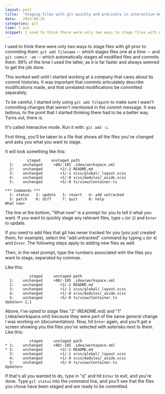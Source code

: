 ```yaml
---
layout: post
title:  "Staging files with git quickly and precisely in interactive mode"
date:   2014-08-25
categories: git
time: 3 min
snippet: I used to think there were only two ways to stage files with git prior to commiting them-- all at once, or one at a time. Until I found interactive mode.
---
```


I used to think there were only two ways to stage files with git prior to commiting them: `git add filename` -- which stages files one at a time -- and `git commit -am` -- which automatically stages all modified files and commits them. 99% of the time I used the latter, as it is far faster and always seemed to get the job done.

This worked well until I started working at a company that cares about its commit histories. It was important that commits articulately describe modifications made, and that unrelated modifications be committed separately. 

To be careful, I started only using `git add filepath` to make sure I wasn't commiting changes that weren't mentioned in the commit message. It was tedious, to the point that I started thinking there had to be a better way. Turns out, there is. 

It's called interactive mode. Run it with: `git add -i`. 

First thing, you'll be taken to a file that shows all the files you've changed and asks you what you want to stage. 

It will look something like this: 

```
          staged     unstaged path
  1:    unchanged     +80/-185 .idea/workspace.xml
  2:    unchanged        +2/-2 README.md
  3:    unchanged        +1/-1 scss/global/_layout.scss
  4:    unchanged        +1/-0 scss/modules/_aside.scss
  5:    unchanged        +5/-0 ts/view/Container.ts

*** Commands ***
  1: status	  2: update	  3: revert	  4: add untracked
  5: patch	  6: diff	  7: quit	  8: help
What now> 

```

The line at the bottom, "What now" is a prompt for you to tell it what you want. If you want to quickly stage any relevant files, type `u` (or `2`) and `Enter` to update.

If you need to add files that git has never tracked for you (you just created them, for example), select the "add untracked" command by typing `a` (or `4`) and `Enter`. The following steps apply to adding new files as well.

Then, in the next prompt, type the numbers associated with the files you want to stage, separated by commas. 

Like this: 

```
           staged     unstaged path
  1:    unchanged     +80/-185 .idea/workspace.xml
  2:    unchanged        +2/-2 README.md
  3:    unchanged        +1/-1 scss/global/_layout.scss
  4:    unchanged        +1/-0 scss/modules/_aside.scss
  5:    unchanged        +5/-0 ts/view/Container.ts
Update>> 2,1

```

Above, I've opted to stage files "2" (README.md) and "1" (.idea/workspace.xml) because they were part of the same general change I was working on (documentation). Now, hit `Enter` again, and you'll get a screen showing you the files you've selected with asterisks next to them. Like this: 

```
           staged     unstaged path
* 1:    unchanged     +80/-185 .idea/workspace.xml
* 2:    unchanged        +2/-2 README.md
  3:    unchanged        +1/-1 scss/global/_layout.scss
  4:    unchanged        +1/-0 scss/modules/_aside.scss
  5:    unchanged        +5/-0 ts/view/Container.ts
Update>> 
```

If that's all you wanted to do, type in "q" and hit `Enter` to exit, and you're done. Type `git status` into the command line, and you'll see that the files you chose have been staged and are ready to be committed. 
